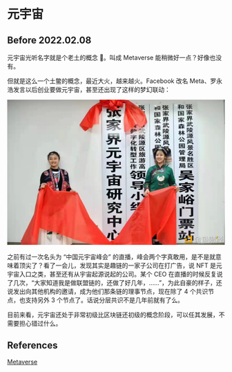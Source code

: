 # 元宇宙

## Before 2022.02.08

元宇宙光听名字就是个老土的概念 🤪。叫成 Metaverse 能稍微好一点？好像也没有。

但就是这么一个土鳖的概念，最近大火，越来越火。Facebook 改名 Meta、罗永浩发言以后创业要做元宇宙，甚至还出现了这样的梦幻联动：

![50](./assets/1.png)

之前有过一次名头为 “中国元宇宙峰会” 的直播，峰会两个字真敢用，是不是就意味着顶尖了？看了一会儿，发现其实是趣链的一家子公司在打广告，说 NFT 是元宇宙入口之类，甚至还有从宇宙起源说起的公司。某个 CEO 在直播的时候反复说了几次，“大家知道我是做联盟链的，还做了好几年，……”，为此自豪的样子，还说发出向其他机构的邀请，成为他们那条链的理事节点，现在除了 4 个共识节点，也支持另外 3 个节点了。话说分层共识不是几年前就有了么。

目前来看，元宇宙还处于非常初级比区块链还初级的概念阶段，可以任其发展，不需要担心错过什么。

## References

[Metaverse](https://en.wikipedia.org/wiki/Metaverse)



